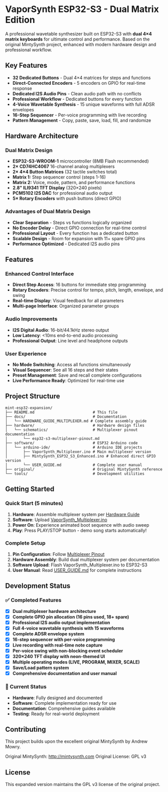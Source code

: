 # VaporSynth ESP32-S3 - Dual Matrix Edition

A professional wavetable synthesizer built on ESP32-S3 with **dual 4×4 matrix keyboards** for ultimate control and performance. Based on the original MintySynth project, enhanced with modern hardware design and professional workflow.

## Key Features

- **32 Dedicated Buttons** - Dual 4×4 matrices for steps and functions
- **Direct-Connected Encoders** - 5 encoders on GPIO for real-time response
- **Dedicated I2S Audio Pins** - Clean audio path with no conflicts
- **Professional Workflow** - Dedicated buttons for every function
- **4-Voice Wavetable Synthesis** - 15 unique waveforms with full ADSR envelopes
- **16-Step Sequencer** - Per-voice programming with live recording
- **Pattern Management** - Copy, paste, save, load, fill, and randomize

## Hardware Architecture

### Dual Matrix Design
- **ESP32-S3-WROOM-1** microcontroller (8MB Flash recommended)
- **2× CD74HC4067** 16-channel analog multiplexers
- **2× 4×4 Button Matrices** (32 tactile switches total)
- **Matrix 1:** Step sequencer control (steps 1-16)
- **Matrix 2:** Voice, mode, pattern, and performance functions
- **2.8" ILI9341 TFT Display** (320×240 pixels)
- **PCM5102 I2S DAC** for professional audio output
- **5× Rotary Encoders** with push buttons (direct GPIO)

### Advantages of Dual Matrix Design
- **Clear Separation** - Steps vs functions logically organized
- **No Encoder Delay** - Direct GPIO connection for real-time control
- **Professional Layout** - Every function has a dedicated button
- **Scalable Design** - Room for expansion with 11+ spare GPIO pins
- **Performance Optimized** - Dedicated I2S audio pins

## Features

### Enhanced Control Interface
- **Direct Step Access**: 16 buttons for immediate step programming
- **Rotary Encoders**: Precise control for tempo, pitch, length, envelope, and swing
- **Real-time Display**: Visual feedback for all parameters
- **Multi-page Interface**: Organized parameter groups

### Audio Improvements
- **I2S Digital Audio**: 16-bit/44.1kHz stereo output
- **Low Latency**: <10ms end-to-end audio processing
- **Professional Output**: Line level and headphone outputs

### User Experience
- **No Mode Switching**: Access all functions simultaneously
- **Visual Sequencer**: See all 16 steps and their states
- **Preset Management**: Save and recall complete configurations
- **Live Performance Ready**: Optimized for real-time use

## Project Structure

```
mint-esp32-expansion/
├── README.md                          # This file
├── docs/                              # Documentation
│   └── HARDWARE_GUIDE_MULTIPLEXER.md # Complete assembly guide
├── hardware/                          # Hardware design files
│   └── schematics/                    # Multiplexer pinout documentation
│       └── esp32-s3-multiplexer-pinout.md
├── software/                          # ESP32 Arduino code
│   └── arduino-ide/                   # Arduino IDE projects
│       ├── VaporSynth_Multiplexer.ino # Main multiplexer version
│       ├── MintySynth_ESP32_S3_Enhanced.ino # Enhanced direct GPIO version
│       └── USER_GUIDE.md              # Complete user manual
├── original/                          # Original MintySynth reference
└── tools/                             # Development utilities
```

## Getting Started

### Quick Start (5 minutes)
1. **Hardware**: Assemble multiplexer system per [Hardware Guide](docs/HARDWARE_GUIDE_MULTIPLEXER.md)
2. **Software**: Upload [VaporSynth_Multiplexer.ino](software/arduino-ide/VaporSynth_Multiplexer.ino)
3. **Power On**: Experience animated boot sequence with audio sweep
4. **Play**: Press PLAY/STOP button - demo song starts automatically!

### Complete Setup
1. **Pin Configuration**: Follow [Multiplexer Pinout](hardware/schematics/esp32-s3-multiplexer-pinout.md)
2. **Hardware Assembly**: Build dual multiplexer system per documentation
3. **Software Upload**: Flash VaporSynth_Multiplexer.ino to ESP32-S3
4. **User Manual**: Read [USER_GUIDE.md](software/arduino-ide/USER_GUIDE.md) for complete instructions

## Development Status

### ✅ Completed Features
- [x] **Dual multiplexer hardware architecture**
- [x] **Complete GPIO pin allocation (16 pins used, 18+ spare)**
- [x] **Professional I2S audio output implementation**
- [x] **Full 4-voice wavetable synthesis with 15 waveforms**
- [x] **Complete ADSR envelope system**
- [x] **16-step sequencer with per-voice programming**
- [x] **Live recording with real-time note capture**
- [x] **Per-voice swing with non-blocking event scheduler**
- [x] **320×240 TFT display with neon-themed UI**
- [x] **Multiple operating modes (LIVE, PROGRAM, MIXER, SCALE)**
- [x] **Save/Load pattern system**
- [x] **Comprehensive documentation and user manual**

### 🔄 Current Status
- **Hardware**: Fully designed and documented
- **Software**: Complete implementation ready for use
- **Documentation**: Comprehensive guides available
- **Testing**: Ready for real-world deployment

## Contributing

This project builds upon the excellent original MintySynth by Andrew Mowry. 

Original MintySynth: http://mintysynth.com
Original License: GPL v3

## License

This expanded version maintains the GPL v3 license of the original project.